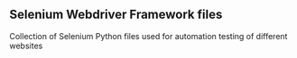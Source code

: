 ## Selenium Webdriver Framework files

Collection of Selenium Python files used for automation testing of different websites
